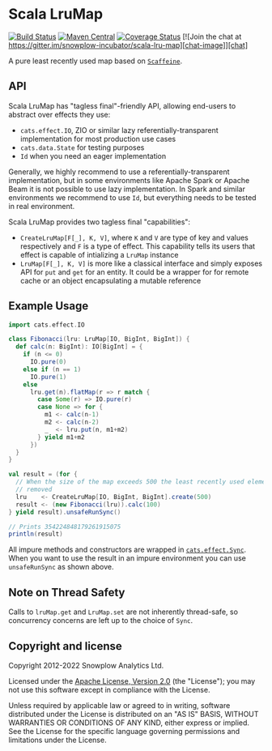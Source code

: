# Scala LruMap

[![Build Status][ci-image]][ci]
[![Maven Central][release-image]][releases]
[![Coverage Status][coveralls-image]][coveralls]
[![Join the chat at https://gitter.im/snowplow-incubator/scala-lru-map][chat-image]][chat]

A pure least recently used map based on [`Scaffeine`][scaffeine].

## API

Scala LruMap has "tagless final"-friendly API, allowing end-users to abstract over effects they use:

* `cats.effect.IO`, ZIO or similar lazy referentially-transparent implementation for most production use cases
* `cats.data.State` for testing purposes
* `Id` when you need an eager implementation

Generally, we highly recommend to use a referentially-transparent implementation,
but in some environments like Apache Spark or Apache Beam it is not possible to
use lazy implementation. In Spark and similar environments we recommend to use `Id`,
but everything needs to be tested in real environment.

Scala LruMap provides two tagless final "capabilities":

* `CreateLruMap[F[_], K, V]`, where `K` and `V` are type of key and values respectively and `F` is a type of effect. This capability tells its users that effect is capable of intializing a `LruMap` instance
* `LruMap[F[_], K, V]` is more like a classical interface and simply exposes API for `put` and `get` for an entity. It could be a wrapper for for remote cache or an object encapsulating a mutable reference

## Example Usage


```scala
import cats.effect.IO

class Fibonacci(lru: LruMap[IO, BigInt, BigInt]) {
  def calc(n: BigInt): IO[BigInt] = {
    if (n <= 0)
      IO.pure(0)
    else if (n == 1)
      IO.pure(1)
    else
      lru.get(n).flatMap(r => r match {
        case Some(r) => IO.pure(r)
        case None => for {
          m1 <- calc(n-1)
          m2 <- calc(n-2)
          _  <- lru.put(n, m1+m2)
        } yield m1+m2
      })
  }
}

val result = (for {
  // When the size of the map exceeds 500 the least recently used element is
  // removed
  lru    <- CreateLruMap[IO, BigInt, BigInt].create(500)
  result <- (new Fibonacci(lru)).calc(100)
} yield result).unsafeRunSync()

// Prints 354224848179261915075
println(result)
```

All impure methods and constructors are wrapped in [`cats.effect.Sync`][cats-sync].
When you want to use the result in an impure environment you can use
`unsafeRunSync` as shown above.

## Note on Thread Safety

Calls to `lruMap.get` and `LruMap.set` are not inherently thread-safe, so
concurrency concerns are left up to the choice of `Sync`.

## Copyright and license

Copyright 2012-2022 Snowplow Analytics Ltd.

Licensed under the [Apache License, Version 2.0][license] (the "License");
you may not use this software except in compliance with the License.

Unless required by applicable law or agreed to in writing, software
distributed under the License is distributed on an "AS IS" BASIS,
WITHOUT WARRANTIES OR CONDITIONS OF ANY KIND, either express or implied.
See the License for the specific language governing permissions and
limitations under the License.

[scaffeine]: https://github.com/blemale/scaffeine
[cats-sync]: https://typelevel.org/cats-effect/docs/typeclasses/sync

[license]: http://www.apache.org/licenses/LICENSE-2.0

[ci]: https://github.com/snowplow-incubator/scala-lru-map/actions?query=workflow%3ACI
[ci-image]: https://github.com/snowplow-incubator/scala-lru-map/workflows/CI/badge.svg

[releases]: https://maven-badges.herokuapp.com/maven-central/com.snowplowanalytics/scala-lru-map_2.13
[release-image]: https://img.shields.io/maven-central/v/com.snowplowanalytics/scala-lru-map_2.13.svg

[coveralls]: https://coveralls.io/github/snowplow/scala-lru-map?branch=master
[coveralls-image]: https://coveralls.io/repos/github/snowplow/scala-lru-map/badge.svg?branch=master

[chat]: https://gitter.im/snowplow-incubator/scala-lru-map?utm_source=badge&utm_medium=badge&utm_campaign=pr-badge&utm_content=badge
[chat-image]: https://badges.gitter.im/snowplow-incubator/scala-lru-map.svg
